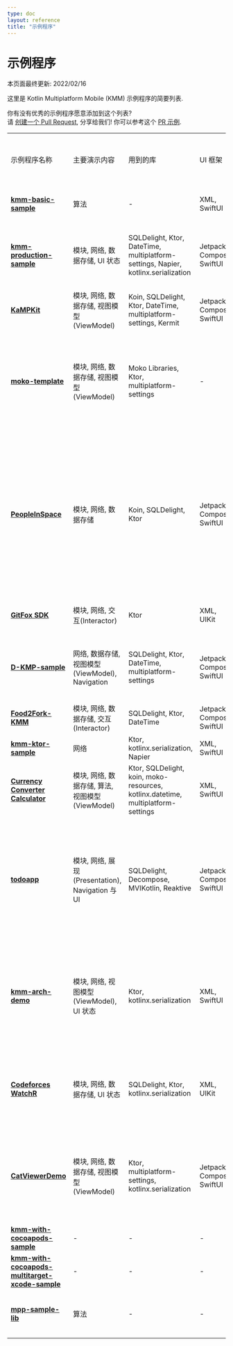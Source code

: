 ```yaml
---
type: doc
layout: reference
title: "示例程序"
---
```


# 示例程序

本页面最终更新: 2022/02/16

这里是 Kotlin Multiplatform Mobile (KMM) 示例程序的简要列表.

你有没有优秀的示例程序愿意添加到这个列表?  
请 [创建一个 Pull Request](https://github.com/JetBrains/kotlin-web-site/edit/master/docs/topics/multiplatform-mobile/multiplatform-mobile-samples.md),
分享给我们!
你可以参考这个 [PR 示例](https://github.com/JetBrains/kotlin-web-site/pull/2723).

<table>
    <tr>
      <td>示例程序名称</td>
      <td>主要演示内容</td>
      <td>用到的库</td>
      <td>UI 框架</td>
      <td>iOS 集成</td>
      <td>平台 API</td>
      <td>测试</td>
      <td>JS 编译目标</td>
      <td>功能特性</td>
    </tr>
    <tr>
      <td>
        <strong><a href="https://github.com/Kotlin/kmm-basic-sample">kmm-basic-sample</a></strong>
      </td>
      <td>算法</td>
      <td>-</td>
      <td>XML, SwiftUI</td>
      <td>Xcode build phases</td>
      <td>✅</td>
      <td>-</td>
      <td>-</td>
      <td><ul><li><code>expect</code>/<code>actual</code> 声明</li></ul></td>
    </tr>
    <tr>
      <td>
        <strong><a href="https://github.com/Kotlin/kmm-production-sample">kmm-production-sample</a></strong>
      </td>
      <td>模块, 网络, 数据存储, UI 状态</td>
      <td>SQLDelight, Ktor, DateTime, multiplatform-settings, Napier, kotlinx.serialization</td>
      <td>Jetpack Compose, SwiftUI</td>
      <td>Xcode build phases</td>
      <td>✅</td>
      <td>-</td>
      <td>-</td>
      <td>
        <ul>
            <li>Redux, 用于共享 UI 状态</li>
            <li>发布到 Google Play 和 App Store</li>
        </ul>
    </td>
    </tr>
    <tr>
      <td>
        <strong><a href="https://github.com/touchlab/KaMPKit">KaMPKit</a></strong>
      </td>
      <td>模块, 网络, 数据存储, 视图模型(ViewModel)</td>
      <td>Koin, SQLDelight, Ktor, DateTime, multiplatform-settings, Kermit</td>
      <td>Jetpack Compose, SwiftUI</td>
      <td>CocoaPods</td>
      <td>-</td>
      <td>✅</td>
      <td>-</td>
      <td>-</td>
    </tr>
    <tr>
      <td>
        <strong><a href="https://github.com/icerockdev/moko-template">moko-template</a></strong>
      </td>
      <td>模块, 网络, 数据存储, 视图模型(ViewModel)</td>
      <td>Moko Libraries, Ktor, multiplatform-settings</td>
      <td>-</td>
      <td>CocoaPods</td>
      <td>-</td>
      <td>✅</td>
      <td>-</td>
      <td>
        <ul>
            <li>模块化架构</li>
            <li>共用功能: 资源管理, 运行期权限访问, 媒体访问, UI 列表管理</li>
            <li>通过 OpenAPI 生成网络层.</li>
        </ul>
      </td>
    </tr>
    <tr>
      <td>
        <strong><a href="https://github.com/joreilly/PeopleInSpace">PeopleInSpace</a></strong>
      </td>
      <td>模块, 网络, 数据存储</td>
      <td>Koin, SQLDelight, Ktor</td>
      <td>Jetpack Compose, SwiftUI</td>
      <td>CocoaPods, Swift Packages</td>
      <td>-</td>
      <td>✅</td>
      <td>✅</td>
      <td>
        <ul>编译目标:
            <li>Android Wear OS</li>
            <li>iOS</li>
            <li>watchOS</li>
            <li>macOS Desktop (Compose for Desktop)</li>
            <li>Web (Compose for Web)</li>
            <li>Web (Kotlin/JS + React Wrapper)</li>
            <li>JVM</li>
        </ul>
      </td>
    </tr>
    <tr>
      <td>
        <strong><a href="https://gitlab.com/terrakok/gitlab-client">GitFox SDK</a></strong>
      </td>
      <td>模块, 网络, 交互(Interactor)</td>
      <td>Ktor</td>
      <td>XML, UIKit</td>
      <td>Xcode build phases</td>
      <td>-</td>
      <td>-</td>
      <td>✅</td>
      <td>
        <ul>
            <li>集成到 Flutter App</li>
        </ul>
      </td>
    </tr>
    <tr>
      <td>
        <strong><a href="https://github.com/dbaroncelli/D-KMP-sample">D-KMP-sample</a></strong>
      </td>
      <td>网络, 数据存储, 视图模型(ViewModel), Navigation</td>
      <td>SQLDelight, Ktor, DateTime, multiplatform-settings</td>
      <td>Jetpack Compose, SwiftUI</td>
      <td>Xcode build phases</td>
      <td>-</td>
      <td>✅</td>
      <td>✅</td>
      <td>
        <ul>
            <li>实现 MVI 模式和单项数据流</li>
            <li>使用 Kotlin 的 StateFlow 触发 UI 层重组</li>
        </ul>
      </td>
    </tr>
    <tr>
      <td>
        <strong><a href="https://github.com/mitchtabian/Food2Fork-KMM">Food2Fork-KMM</a></strong>
      </td>
      <td>模块, 网络, 数据存储, 交互(Interactor)</td>
      <td>SQLDelight, Ktor, DateTime</td>
      <td>Jetpack Compose, SwiftUI</td>
      <td>CocoaPods</td>
      <td>-</td>
      <td>-</td>
      <td>-</td>
      <td>-</td>
    </tr>
    <tr>
      <td>
        <strong><a href="https://github.com/KaterinaPetrova/kmm-ktor-sample">kmm-ktor-sample</a></strong>
      </td>
      <td>网络</td>
      <td>Ktor, kotlinx.serialization, Napier</td>
      <td>XML, SwiftUI</td>
      <td>Xcode build phases</td>
      <td>-</td>
      <td>-</td>
      <td>-</td>
      <td>
        <ul>
            <li><a href="https://www.youtube.com/watch?v=_Q62iJoNOfg&amp;list=PLlFc5cFwUnmy_oVc9YQzjasSNoAk4hk_C&amp;index=2">视频教程</a></li>
        </ul>
      </td>
    </tr>
    <tr>
      <td>
        <strong><a href="https://github.com/CurrencyConverterCalculator/CCC">Currency Converter Calculator</a></strong>
      </td>
      <td>模块, 网络, 数据存储, 算法, 视图模型(ViewModel)</td>
      <td>Ktor, SQLDelight, koin, moko-resources, kotlinx.datetime, multiplatform-settings</td>
      <td>XML, SwiftUI</td>
      <td>CocoaPods</td>
      <td>✅</td>
      <td>✅</td>
      <td>-</td>
      <td><ul><li>与后端共用逻辑</li></ul></td>
    </tr>
<tr>
	<td><strong><a href="https://github.com/JetBrains/compose-jb/tree/master/examples/todoapp">todoapp</a></strong></td>
	<td>模块, 网络, 展现(Presentation), Navigation 与 UI </td>
	<td>SQLDelight, Decompose, MVIKotlin, Reaktive</td>
	<td>Jetpack Compose, SwiftUI</td>
	<td>Xcode build phases</td>
	<td>-</td>
	<td>✅</td>
	<td>✅</td>
	<td>
		<ul>
  			<li>共用了 99% 的代码</li>
  			<li>MVI 架构模式</li>
			<li>使用 <a href="https://www.jetbrains.com/lp/compose-mpp/">Compose Multiplatform</a>, 实现在 Android, Desktop 和 Web 平台共用 UI</li>
		</ul>
	</td>
</tr>
<tr>
	<td><strong><a href="https://github.com/fededri/kmm-demo">kmm-arch-demo</a></strong></td>
	<td>模块, 网络, 视图模型(ViewModel), UI 状态</td>
	<td>Ktor, kotlinx.serialization</td>
	<td>XML, SwiftUI</td>
	<td>CocoaPods</td>
	<td>-</td>
	<td>-</td>
	<td>-</td>
	<td>
		<ul>
  			<li>使用 <a href="https://github.com/fededri/Arch">Arch</a>, 一个 KMM 库, 它基于 Spotify 的 Mobius 库, 但使用 SharedFlow, StateFlow 以及 coroutines, 而不是 RxJava</li>
		</ul>
	</td>
</tr>
<tr>
	<td><strong><a href="https://github.com/xorum-io/codeforces_watcher">Codeforces WatchR</a></strong></td>
	<td>模块, 网络, 数据存储, UI 状态</td>
	<td>SQLDelight, Ktor, kotlinx.serialization</td>
	<td>XML, UIKit</td>
	<td>CocoaPods</td>
	<td>✅</td>
	<td>✅</td>
	<td>-</td>
	<td>
		<ul>
  			<li>使用 Redux (<a href="https://github.com/xorum-io/ReKamp">ReKamp</a>) 实现 UI 状态共用</li>
  			<li>发布到 Google Play 和 App Store</li>
		</ul>
	</td>
</tr>
<tr>
      <td>
        <strong><a href="https://github.com/MartinRajniak/CatViewerDemo">CatViewerDemo</a></strong>
      </td>
      <td>模块, 网络, 数据存储, 视图模型(ViewModel)</td>
      <td>Ktor, multiplatform-settings, kotlinx.serialization</td>
      <td>Jetpack Compose, SwiftUI</td>
      <td>Xcode build phases</td>
      <td>✅</td>
      <td>✅</td>
      <td>-</td>
      <td>
        <ul>
            <li>Android 架构</li>
            <li>分页(Pagination)</li>
            <li>可在 M1 平台运行</li>
            <li>GitHubActions CI</li>
            <li>Cats 🐈</li>
        </ul>
    </td>
</tr>
    <tr>
      <td>
        <strong><a href="https://github.com/Kotlin/kmm-with-cocoapods-sample">kmm-with-cocoapods-sample</a></strong>
      </td>
      <td>-</td>
      <td>-</td>
      <td>-</td>
      <td>CocoaPods</td>
      <td>✅</td>
      <td>-</td>
      <td>-</td>
      <td>-</td>
    </tr>
    <tr>
      <td>
        <strong><a href="https://github.com/Kotlin/kmm-with-cocoapods-multitarget-xcode-sample">kmm-with-cocoapods-multitarget-xcode-sample</a></strong>
      </td>
      <td>-</td>
      <td>-</td>
      <td>-</td>
      <td>CocoaPods</td>
      <td>-</td>
      <td>-</td>
      <td>-</td>
      <td>-</td>
    </tr>
<tr>
      <td>
        <strong><a href="https://github.com/KaterinaPetrova/mpp-sample-lib">mpp-sample-lib</a></strong>
      </td>
      <td>算法</td>
      <td>-</td>
      <td>-</td>
      <td>-</td>
      <td>✅</td>
      <td>-</td>
      <td>✅</td>
      <td><ul><li>演示如何创建跨平台的库(<a href="https://dev.to/kathrinpetrova/series/11926">教程</a>)</li></ul></td>
</tr>
</table>
